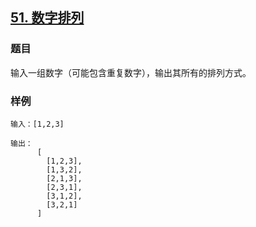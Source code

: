 ## [51. 数字排列](https://www.acwing.com/problem/content/47/)

### 题目

输入一组数字（可能包含重复数字），输出其所有的排列方式。

### 样例

```
输入：[1,2,3]

输出：
      [
        [1,2,3],
        [1,3,2],
        [2,1,3],
        [2,3,1],
        [3,1,2],
        [3,2,1]
      ]
```

